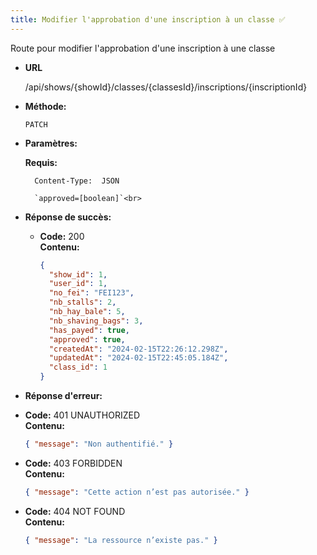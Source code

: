 ```yaml
---
title: Modifier l'approbation d'une inscription à un classe ✅
---
```


Route pour modifier l'approbation d'une inscription à une classe

- **URL**

  /api/shows/{showId}/classes/{classesId}/inscriptions/{inscriptionId}

- **Méthode:**

  `PATCH`

- **Paramètres:**

  **Requis:**

        Content-Type:  JSON

        `approved=[boolean]`<br>

- **Réponse de succès:**

  - **Code:** 200 <br />
    **Contenu:**
    ```json
    {
      "show_id": 1,
      "user_id": 1,
      "no_fei": "FEI123",
      "nb_stalls": 2,
      "nb_hay_bale": 5,
      "nb_shaving_bags": 3,
      "has_payed": true,
      "approved": true,
      "createdAt": "2024-02-15T22:26:12.298Z",
      "updatedAt": "2024-02-15T22:45:05.184Z",
      "class_id": 1
    }
    ```

- **Réponse d'erreur:**

- **Code:** 401 UNAUTHORIZED <br />
  **Contenu:**

  ```json
  { "message": "Non authentifié." }
  ```

- **Code:** 403 FORBIDDEN <br />
  **Contenu:**

  ```json
  { "message": "Cette action n’est pas autorisée." }
  ```

- **Code:** 404 NOT FOUND <br />
  **Contenu:**
  ```json
  { "message": "La ressource n’existe pas." }
  ```
